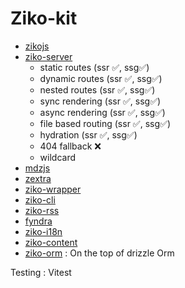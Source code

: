 # Ziko-kit

- [zikojs]()
- [ziko-server]()
  - static routes (ssr ✅️, ssg✅️)
  - dynamic routes (ssr ✅️, ssg✅️)
  - nested routes (ssr ✅️, ssg✅️)
  - sync rendering (ssr ✅️, ssg✅️)
  - async rendering (ssr ✅️, ssg✅️)
  - file based routing (ssr ✅️, ssg✅️)
  - hydration (ssr ✅️, ssg✅️)
  - 404 fallback ❌️
  - wildcard 
- [mdzjs]() 
- [zextra]()
- [ziko-wrapper]()
- [ziko-cli]()
- [ziko-rss]()
- [fyndra]()
- [ziko-i18n]()
- [ziko-content]()
- [ziko-orm]() : On the top of drizzle Orm 

Testing : Vitest



<!--
rendering :
   - CSR ✅
   - SSG 
   - SSR ❌
   - ISR ❌ 
routing : file-based 
build : vite 
cli : ziko start ... 

partial hydration  

inquirer + picocolors 

To Do

 i18n
 search
 sitemap
 locals : auth
 db 
 loaders 
 usin vfile in Loaders
-->